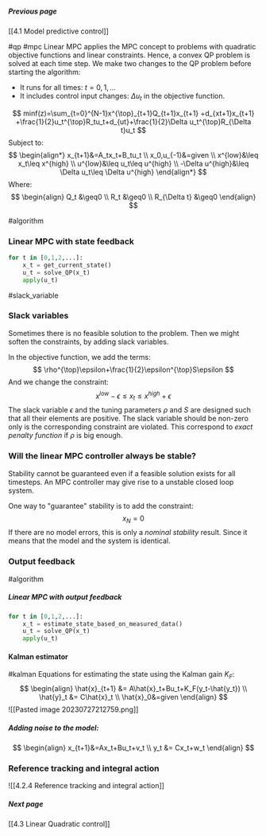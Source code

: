 
##### Previous page
[[4.1 Model predictive control]]

#qp #mpc 
Linear MPC applies the MPC concept to problems with quadratic objective functions and linear constraints. Hence, a convex QP problem is solved at each time step. We make two changes to the QP problem before starting the algorithm:
- It runs for all times: $t=0,1,...$
- It includes control input changes: $\Delta u_t$ in the objective function.

$$
minf(z)=\sum_{t=0}^{N-1}x^{\top}_{t+1}Q_{t+1}x_{t+1}
+d_{xt+1}x_{t+1}
+\frac{1}{2}u_t^{\top}R_tu_t+d_{ut}+\frac{1}{2}\Delta u_t^{\top}R_{\Delta t}u_t
$$
Subject to:
$$
\begin{align*}
	x_{t+1}&=A_tx_t+B_tu_t \\
	x_0,u_{-1}&=given \\
	x^{low}&\leq x_t\leq x^{high} \\
	u^{low}&\leq u_t\leq u^{high} \\
	-\Delta u^{high}&\leq \Delta u_t\leq \Delta u^{high}
\end{align*}
$$
Where:
$$
\begin{align}
	Q_t &\geq0 \\
	R_t &\geq0 \\
	R_{\Delta t} &\geq0
\end{align}
$$

#algorithm 
### Linear MPC with state feedback
```python
for t in [0,1,2,...]:
	x_t = get_current_state()
	u_t = solve_QP(x_t)
	apply(u_t)
```

#slack_variable
### Slack variables
Sometimes there is no feasible solution to the problem. Then we might soften the constraints, by adding slack variables.

In the objective function, we add the terms:
$$
\rho^{\top}\epsilon+\frac{1}{2}\epsilon^{\top}S\epsilon
$$
And we change the constraint:
$$
x^{low}-\epsilon\leq x_t\leq x^{high}+\epsilon
$$
The slack variable $\epsilon$ and the tuning parameters $\rho$ and $S$ are designed such that all their elements are positive. The slack variable should be non-zero only is the corresponding constraint are violated. This correspond to _exact penalty function_ if $\rho$ is big enough.

### Will the linear MPC controller always be stable?
Stability cannot be guaranteed even if a feasible solution exists for all timesteps. An MPC controller may give rise to a unstable closed loop system.

One way to "guarantee" stability is to add the constraint:
$$
x_N=0
$$
If there are no model errors, this is only a _nominal stability_ result. Since it means that the model and the system is identical.

### Output feedback

#algorithm 
##### Linear MPC with output feedback
```python
for t in [0,1,2,...]:
	x_t = estimate_state_based_on_measured_data()
	u_t = solve_QP(x_t)
	apply(u_t)
```
#### Kalman estimator
#kalman
Equations for estimating the state using the Kalman gain $K_F$:
$$
\begin{align}
	\hat{x}_{t+1} &= A\hat{x}_t+Bu_t+K_F(y_t-\hat{y_t}) \\
	\hat{y}_t &= C\hat{x}_t \\
	\hat{x}_0&=given
\end{align}
$$
![[Pasted image 20230727212759.png]]

##### Adding noise to the model:
$$
\begin{align}
	x_{t+1}&=Ax_t+Bu_t+v_t \\
	y_t &= Cx_t+w_t
\end{align}
$$

### Reference tracking and integral action
![[4.2.4 Reference tracking and integral action]]

##### Next page
[[4.3 Linear Quadratic control]]
